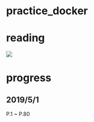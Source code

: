 # practice_docker

# reading
![](https://images-na.ssl-images-amazon.com/images/I/5130HDgosML._SX258_BO1,204,203,200_.jpg)
# progress
## 2019/5/1
P.1 ~ P.80
